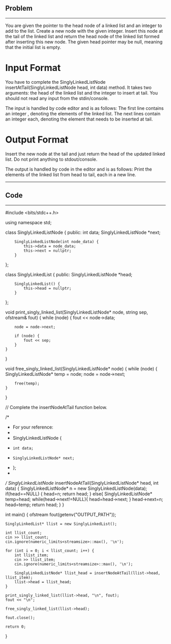 ## Problem
---
You are given the pointer to the head node of a linked list and an integer to add to the list.
Create a new node with the given integer. Insert this node at the tail of the linked list and return the head node of the linked list formed after inserting this new node. The given head pointer may be null, meaning that the initial list is empty.

# Input Format

You have to complete the SinglyLinkedListNode insertAtTail(SinglyLinkedListNode head, int data) method. It takes two arguments: the head of the linked list and the integer to insert at tail. You should not read any input from the stdin/console.

The input is handled by code editor and is as follows:
The first line contains an integer , denoting the elements of the linked list.
The next  lines contain an integer each, denoting the element that needs to be inserted at tail.


# Output Format

Insert the new node at the tail and just return the head of the updated linked list. Do not print anything to stdout/console.

The output is handled by code in the editor and is as follows:
Print the elements of the linked list from head to tail, each in a new line.

---
## Code
---

#include <bits/stdc++.h>

using namespace std;

class SinglyLinkedListNode {
    public:
        int data;
        SinglyLinkedListNode *next;

        SinglyLinkedListNode(int node_data) {
            this->data = node_data;
            this->next = nullptr;
        }
};

class SinglyLinkedList {
    public:
        SinglyLinkedListNode *head;

        SinglyLinkedList() {
            this->head = nullptr;
        }

};

void print_singly_linked_list(SinglyLinkedListNode* node, string sep, ofstream& fout) {
    while (node) {
        fout << node->data;

        node = node->next;

        if (node) {
            fout << sep;
        }
    }
}

void free_singly_linked_list(SinglyLinkedListNode* node) {
    while (node) {
        SinglyLinkedListNode* temp = node;
        node = node->next;

        free(temp);
    }
}

// Complete the insertNodeAtTail function below.

/*
 * For your reference:
 *
 * SinglyLinkedListNode {
 *     int data;
 *     SinglyLinkedListNode* next;
 * };
 *
 */
SinglyLinkedListNode* insertNodeAtTail(SinglyLinkedListNode* head, int data) {
    SinglyLinkedListNode* n = new SinglyLinkedListNode(data);
    if(head==NULL)
    {
        head=n;
        return head;
    }
    else{
        SinglyLinkedListNode* temp=head;
        while(head->next!=NULL){
            head=head->next;
        }
        head->next=n;
        head=temp;
        return head;
    }
}

int main()
{
    ofstream fout(getenv("OUTPUT_PATH"));

    SinglyLinkedList* llist = new SinglyLinkedList();

    int llist_count;
    cin >> llist_count;
    cin.ignore(numeric_limits<streamsize>::max(), '\n');

    for (int i = 0; i < llist_count; i++) {
        int llist_item;
        cin >> llist_item;
        cin.ignore(numeric_limits<streamsize>::max(), '\n');
    
      	SinglyLinkedListNode* llist_head = insertNodeAtTail(llist->head, llist_item);
        llist->head = llist_head;
    }

    print_singly_linked_list(llist->head, "\n", fout);
    fout << "\n";

    free_singly_linked_list(llist->head);

    fout.close();

    return 0;
}
